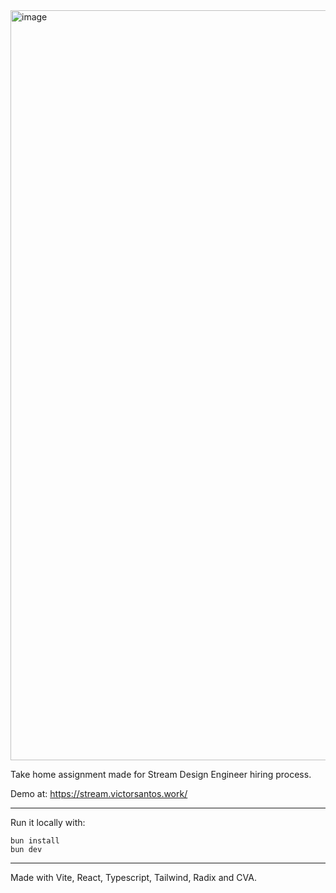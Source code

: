 <img width="1200" alt="image" src="https://github.com/user-attachments/assets/bea79829-fcaf-4baa-ae93-f680eb1e1a76" />

Take home assignment made for Stream Design Engineer hiring process.

Demo at:
https://stream.victorsantos.work/

---

Run it locally with:

```
bun install
bun dev
```

---

Made with Vite, React, Typescript, Tailwind, Radix and CVA.
